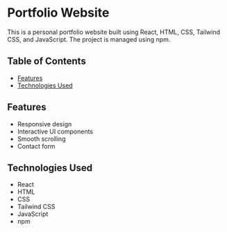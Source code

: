 # Portfolio Website

This is a personal portfolio website built using React, HTML, CSS, Tailwind CSS, and JavaScript. The project is managed using npm.

## Table of Contents

- [Features](#features)
- [Technologies Used](#technologies-used)

## Features

- Responsive design
- Interactive UI components
- Smooth scrolling
- Contact form

## Technologies Used

- React
- HTML
- CSS
- Tailwind CSS
- JavaScript
- npm

